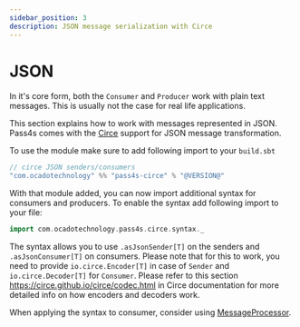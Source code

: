 ```yaml
---
sidebar_position: 3
description: JSON message serialization with Circe
---
```


# JSON

In it's core form, both the `Consumer` and `Producer` work with plain text messages. This is usually not the case for real life applications. 

This section explains how to work with messages represented in JSON. Pass4s comes with the [Circe](https://circe.github.io/circe/) support for JSON message transformation.

To use the module make sure to add following import to your `build.sbt`

```scala
// circe JSON senders/consumers
"com.ocadotechnology" %% "pass4s-circe" % "@VERSION@"
```

With that module added, you can now import additional syntax for consumers and producers. To enable the syntax add following import to your file:

```scala
import com.ocadotechnology.pass4s.circe.syntax._
```

The syntax allows you to use `.asJsonSender[T]` on the senders and `.asJsonConsumer[T]` on consumers. Please note that for this to work, you need to provide `io.circe.Encoder[T]` in case of `Sender` and `io.circe.Decoder[T]` for `Consumer`. Please refer to this section https://circe.github.io/circe/codec.html in Circe documentation for more detailed info on how encoders and decoders work.

When applying the syntax to consumer, consider using [MessageProcessor](modules/message-processor).
